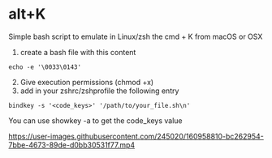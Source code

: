 # alt+K
Simple bash script to emulate in Linux/zsh the cmd +  K from macOS or OSX 

1. create a bash file with this content
````
echo -e '\0033\0143'
````
2. Give execution permissions (chmod +x)
3. add in your zshrc/zshprofile the following entry
````
bindkey -s '<code_keys>' '/path/to/your_file.sh\n'
````
You can use showkey -a to get the code_keys value


https://user-images.githubusercontent.com/245020/160958810-bc262954-7bbe-4673-89de-d0bb30531f77.mp4



